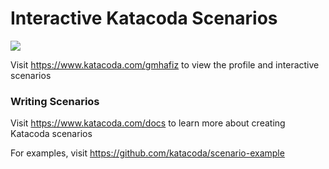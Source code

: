# Interactive Katacoda Scenarios

[![](http://shields.katacoda.com/katacoda/gmhafiz/count.svg)](https://www.katacoda.com/gmhafiz "Get your profile on Katacoda.com")

Visit https://www.katacoda.com/gmhafiz to view the profile and interactive scenarios

### Writing Scenarios
Visit https://www.katacoda.com/docs to learn more about creating Katacoda scenarios

For examples, visit https://github.com/katacoda/scenario-example
